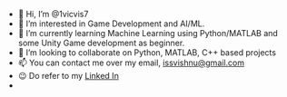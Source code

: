 - 👋 Hi, I’m @1vicvis7
- 👀 I’m interested in Game Development and AI/ML.
- 🌱 I’m currently learning Machine Learning using Python/MATLAB and some Unity Game development as beginner.
- 💞️ I’m looking to collaborate on Python, MATLAB, C++ based projects
- 📫 You can contact me over my email, issvishnu@gmail.com
- 😉 Do refer to my [Linked In]( https://www.linkedin.com/in/indraganti-vishnudatta-04b0b61b1/)
- 
<!---
1vicvis7/1vicvis7 is a ✨ special ✨ repository because its `README.md` (this file) appears on your GitHub profile.
You can click the Preview link to take a look at your changes.
--->
